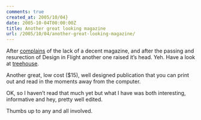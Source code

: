 ```yaml
---
comments: true
created_at: 2005/10/04}
date: 2005-10-04T00:00:00Z
title: Another great looking magazine
url: /2005/10/04/another-great-looking-magazine/
---
```


<p>
After <a href="http://andybudd.com">complains</a> of the lack of a decent magazine, and after the passing and resurection of Design in Flight another one raised it’s head. Yeh. Have a look at <a href="http://particletree.com/treehouse/">treehouse</a>.

</p>
<p>
Another great, low cost ($15), well designed publication that you can print out and read in the moments away from the computer.

</p>
<p>
OK, so I haven’t read that much yet but what I have was both interesting, informative and hey, pretty well edited.

</p>
<p>
Thumbs up to any and all involved.

</p>
